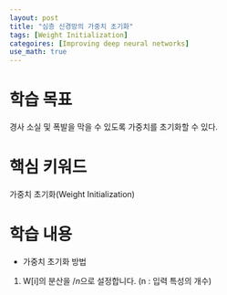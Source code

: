 ```yaml
---
layout: post
title: "심층 신경망의 가중치 초기화"
tags: [Weight Initialization]
categoires: [Improving deep neural networks]
use_math: true
---
```


# 학습 목표
경사 소실 및 폭발을 막을 수 있도록 가중치를 초기화할 수 있다.

# 핵심 키워드
가중치 초기화(Weight Initialization)

# 학습 내용
* 가중치 초기화 방법
1. W[i]의 분산을 $/n$으로 설정합니다. (n : 입력 특성의 개수)
